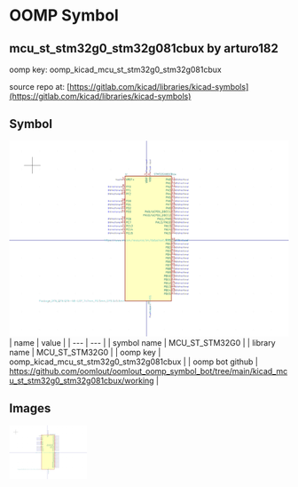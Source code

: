 # OOMP Symbol  
## mcu_st_stm32g0_stm32g081cbux  by arturo182  
  
oomp key: oomp_kicad_mcu_st_stm32g0_stm32g081cbux  
  
source repo at: [https://gitlab.com/kicad/libraries/kicad-symbols](https://gitlab.com/kicad/libraries/kicad-symbols)  
## Symbol  
  
[![working.png](working_600.png)](working.png)  
| name | value | 
| --- | --- | 
| symbol name | MCU_ST_STM32G0 | 
| library name | MCU_ST_STM32G0 | 
| oomp key | oomp_kicad_mcu_st_stm32g0_stm32g081cbux | 
| oomp bot github | https://github.com/oomlout/oomlout_oomp_symbol_bot/tree/main/kicad_mcu_st_stm32g0_stm32g081cbux/working | 
## Images  
  
[![working.png](working_140.png)](working.png)  
